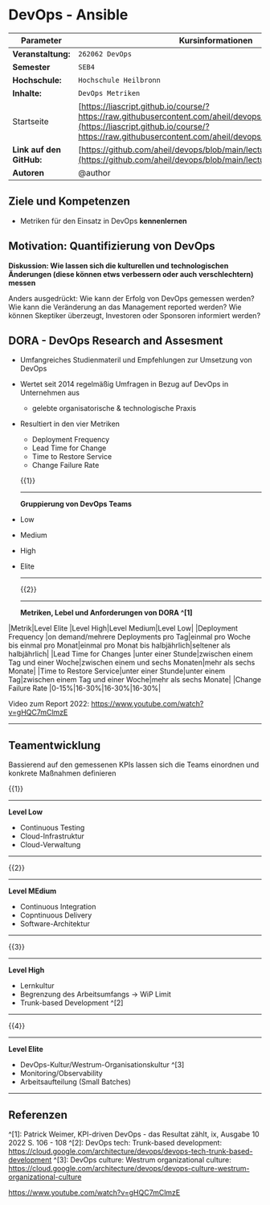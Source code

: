 <!--

author:   Andreas Heil

email:    andreas.heil@hs-heilbronn.de

version:  0.1

language: de

narrator: DE German Male

tags: devops, lecture, vorlesung, metriken
comment:  

-->


# DevOps - Ansible

<!-- data-type="none" -->
| Parameter | Kursinformationen |
| --- | --- |
| **Veranstaltung:** | `262062 DevOps`|
| **Semester** | `SEB4` |
| **Hochschule:** | `Hochschule Heilbronn` |
| **Inhalte:** | `DevOps Metriken` |
| Startseite | [https://liascript.github.io/course/?https://raw.githubusercontent.com/aheil/devops/master/README.md#1](https://liascript.github.io/course/?https://raw.githubusercontent.com/aheil/devops/master/README.md#1) | 
| **Link auf den GitHub:** | [https://github.com/aheil/devops/blob/main/lectures/09_metriken.md](https://github.com/aheil/devops/blob/main/lectures/09_mwtriken.md) |
| **Autoren** | @author |

## Ziele und Kompetenzen 

- Metriken für den Einsatz in DevOps **kennenlernen** 

## Motivation: Quantifizierung von DevOps

**Diskussion: Wie lassen sich die kulturellen und technologischen Änderungen (diese können etws verbessern oder auch verschlechtern) messen**

Anders ausgedrückt: Wie  kann der Erfolg von DevOps gemessen werden? Wie kann die Veränderung an das Management reported werden? Wie können Skeptiker überzeugt, Investoren oder Sponsoren informiert werden?

## DORA - DevOps Research and Assesment 

- Umfangreiches Studienmateril und Empfehlungen zur Umsetzung von DevOps 
- Wertet seit 2014 regelmäßig Umfragen in Bezug auf DevOps in Unternehmen aus 

  - gelebte organisatorische & technologische Praxis  

- Resultiert in den vier Metriken 

  - Deployment Frequency 
  - Lead Time for Change 
  - Time to Restore Service 
  - Change Failure Rate

  {{1}}
	************************************

  **Gruppierung von DevOps Teams**

- Low 
- Medium 
- High 
- Elite 

	************************************


  {{2}}
	************************************
	
  **Metriken, Lebel und Anforderungen von DORA ^[1]**

|Metrik|Level Elite     |Level High|Level Medium|Level Low|
|Deployment Frequency   |on demand/mehrere Deployments pro Tag|einmal pro Woche bis einmal pro Monat|einmal pro Monat bis halbjährlich|seltener als halbjährlich|
|Lead Time for Changes  |unter einer Stunde|zwischen einem Tag und einer Woche|zwischen einem und sechs Monaten|mehr als sechs Monate|
|Time to Restore Service|unter einer Stunde|unter einem Tag|zwischen einem Tag und einer Woche|mehr als sechs Monate|
|Change Failure Rate    |0-15%|16-30%|16-30%|16-30%|

Video zum Report 2022: https://www.youtube.com/watch?v=gHQC7mClmzE

  ************************************

## Teamentwicklung 

Bassierend auf den gemessenen KPIs lassen sich die Teams einordnen und konkrete Maßnahmen definieren

{{1}}
************************************

**Level Low**

- Continuous Testing 
- Cloud-Infrastruktur
- Cloud-Verwaltung

************************************

{{2}}
************************************

**Level MEdium**

- Continuous Integration
- Copntinuous Delivery
- Software-Architektur 

************************************

{{3}}
************************************

**Level High**

- Lernkultur
- Begrenzung des Arbeitsumfangs -> WiP Limit
- Trunk-based Development ^[2]

************************************

{{4}}
************************************

**Level Elite**

- DevOps-Kultur/Westrum-Organisationskultur ^[3]
- Monitoring/Observability 
- Arbeitsaufteilung (Small Batches)

************************************




## Referenzen 

^[1]: Patrick Weimer, KPI-driven DevOps - das Resultat zählt, ix, Ausgabe 10 2022 S. 106 - 108 
^[2]: DevOps tech: Trunk-based development: https://cloud.google.com/architecture/devops/devops-tech-trunk-based-development
^[3]: DevOps culture: Westrum organizational culture: https://cloud.google.com/architecture/devops/devops-culture-westrum-organizational-culture



https://www.youtube.com/watch?v=gHQC7mClmzE
